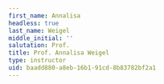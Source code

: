 ```yaml
---
first_name: Annalisa
headless: true
last_name: Weigel
middle_initial: ''
salutation: Prof.
title: Prof. Annalisa Weigel
type: instructor
uid: baadd880-a8eb-16b1-91cd-8b83782bf2a1
---
```

